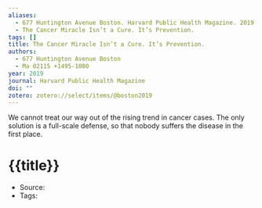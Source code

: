 ```yaml
---
aliases:
  - 677 Huntington Avenue Boston. Harvard Public Health Magazine. 2019
  - The Cancer Miracle Isn’t a Cure. It’s Prevention.
tags: []
title: The Cancer Miracle Isn’t a Cure. It’s Prevention.
authors:
  - 677 Huntington Avenue Boston
  - Ma 02115 +1495‑1000
year: 2019
journal: Harvard Public Health Magazine
doi: ""
zotero: zotero://select/items/@boston2019
---
```

<!-- START_ABSTRACT -->
We cannot treat our way out of the rising trend in cancer cases. The only solution is a full-scale defense, so that nobody suffers the disease in the first place.
<!-- END_ABSTRACT -->

<!-- START_TEMPLATE -->
# {{title}}

- Source:
- Tags: 
<!-- END_TEMPLATE -->
